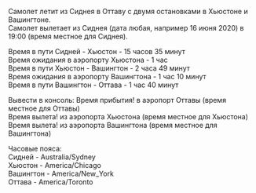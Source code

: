 Самолет летит из Сиднея в Оттаву с двумя остановками в Хьюстоне и Вашингтоне.  
Самолет вылетает из Сиднея (дата любая, например 16 июня 2020) в 19:00 (время местное для Сиднея).  

Время в пути Сидней -  Хьюстон - 15 часов 35 минут  
Время ожидания в аэропорту Хьюстона - 1 час  
Время в пути  Хьюстон - Вашингтон - 2 часа 49 минут  
Время ожидания в аэропорту Вашингтона - 1 час 10 минут  
Время в пути Вашингтон - Оттава - 1 час 40 минут  

Вывести в консоль:
Время прибытия! в аэропорт Оттавы (время местное для Оттавы)  
Время вылета! из аэропорта Хьюстона (время местное для Хьюстона)  
Время вылета! из аэропорта Вашингтона (время местное для Вашингтона)  

Часовые пояса:  
Сидней - Australia/Sydney  
Хьюстон - America/Chicago  
Вашингтон - America/New_York  
Оттава - America/Toronto
